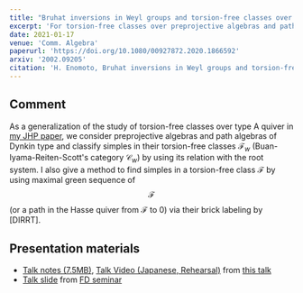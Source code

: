 ```yaml
---
title: "Bruhat inversions in Weyl groups and torsion-free classes over preprojective algebras"
excerpt: 'For torsion-free classes over preprojective algebras and path algebras of Dynkin type, I classify simple objects using the root system.'
date: 2021-01-17
venue: 'Comm. Algebra'
paperurl: 'https://doi.org/10.1080/00927872.2020.1866592'
arxiv: '2002.09205'
citation: 'H. Enomoto, Bruhat inversions in Weyl groups and torsion-free classes over preprojective algebras, to appear in Comm. Algebra.'
---
```


## Comment
As a generalization of the study of torsion-free classes over type A quiver in [my JHP paper](/papers/JHP/), we consider preprojective algebras and path algebras of Dynkin type and classify simples in their torsion-free classes $\mathcal{F}_w$ (Buan-Iyama-Reiten-Scott's category $\mathcal{C}_w$) by using its relation with the root system. I also give a method to find simples in a torsion-free class $\mathcal{F}$ by using maximal green sequence of $$\mathcal{F}$$ (or a path in the Hasse quiver from $\mathcal{F}$ to $0$) via their brick labeling by [DIRRT].

## Presentation materials
- [Talk notes (7.5MB)](/files/mods2020eno.pdf),
[Talk Video (Japanese, Rehearsal)](https://www.youtube.com/watch?v=7yYvRPlmuB4) from [this talk](/talks/2020-05-08/)
- [Talk slide](/files/2020-06-18.pdf) from [FD seminar](/talks/2020-06-18/)
